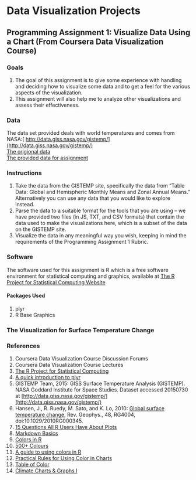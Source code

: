 # Data Visualization Projects

## Programming Assignment 1: Visualize Data Using a Chart (From Coursera Data Visualization Course)

### Goals

1. The goal of this assignment is to give some experience with handling and deciding how to visualize some data and to get a feel for the various aspects of the visualization.
2. This assignment will also help me to analyze other visualizations and assess their effectiveness.

### Data

 The data set provided deals with world temperatures and comes from NASA:[ http://data.giss.nasa.gov/gistemp/](http://data.giss.nasa.gov/gistemp/)   
 [The origional data](https://d396qusza40orc.cloudfront.net/datavisualization/programming_assignment_1/Programming%20Assignment%20Data%20-%20GISTEMP%20Original.zip)   
 [The provided data for assignment](https://d396qusza40orc.cloudfront.net/datavisualization/programming_assignment_1/Programming%20Assignment%201%20Data%20New.zip)

### Instructions

1. Take the data from the GISTEMP site, specifically the data from “Table Data: Global and Hemispheric Monthly Means and Zonal Annual Means.” Alternatively you can use any data that you would like to explore instead.
2. Parse the data to a suitable format for the tools that you are using – we have provided two files (in JS, TXT, and CSV formats) that contain the data used to make the visualizations here, which is a subset of the data on the GISTEMP site.
3. Visualize the data in any meaningful way you wish, keeping in mind the requirements of the Programming Assignment 1 Rubric. 

### Software

The software used for this assignment is R which is a free software environment for statistical computing and graphics, available at [The R Project for Statistical Computing Website](https://www.r-project.org/)

#### Packages Used

1. plyr
2. R Base Graphics

### The Visualization for Surface Temperature Change



### References

1. Coursera Data Visualization Course Discussion Forums
2. Coursera Data Visualization Course Lectures
3. [The R Project for Statistical Computing](https://www.r-project.org/)
4. [A quick introduction to plyr](http://seananderson.ca/courses/12-plyr/plyr_2012.pdf)
5. GISTEMP Team, 2015: GISS Surface Temperature Analysis (GISTEMP). NASA Goddard Institute for Space Studies. Dataset accessed 20150730 at [http://data.giss.nasa.gov/gistemp/](http://data.giss.nasa.gov/gistemp/)
6. Hansen, J., R. Ruedy, M. Sato, and K. Lo, 2010: [Global surface temperature change](http://pubs.giss.nasa.gov/abs/ha00510u.html), Rev. Geophys., 48, RG4004, doi:10.1029/2010RG000345.
3. [15 Questions All R Users Have About Plots](http://www.r-bloggers.com/15-questions-all-r-users-have-about-plots/)
4. [Markdown Basics](http://rmarkdown.rstudio.com/authoring_basics.html)
5. [Colors in R](http://www.stat.columbia.edu/~tzheng/files/Rcolor.pdf)
8. [500+ Colours](http://cloford.com/resources/colours/500col.htm)
9. [A guide to using colors in R](http://www2.hawaii.edu/~bmgenco/public_files/programming_&_data_analysis_resources/R_resources/R_materials_washington_online_course/Readings/Clarkson%202010%20Guide%20to%20using%20R%20colors.pdf)
10. [Practical Rules for Using Color in Charts](http://www.perceptualedge.com/articles/visual_business_intelligence/rules_for_using_color.pdf)
11. [Table of Color](http://www.farb-tabelle.de/en/table-of-color.htm)
12. [Climate Charts & Graphs I](https://chartsgraphs.wordpress.com/r-resources/)
